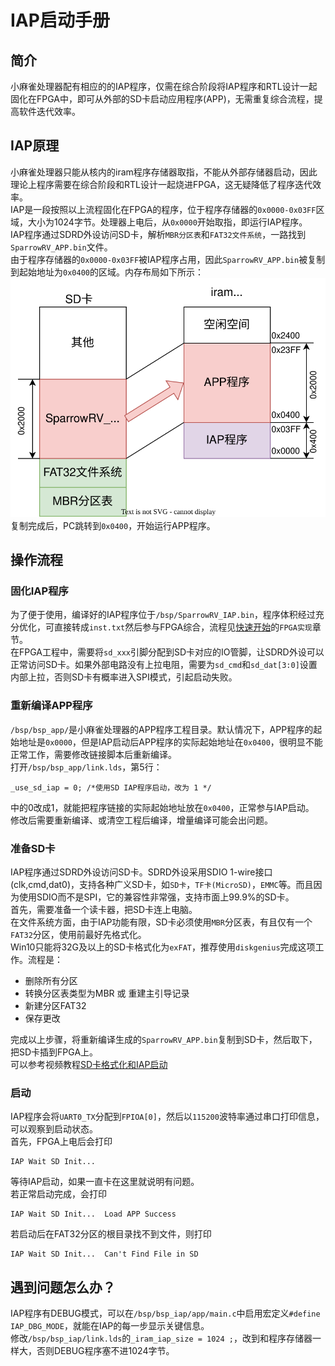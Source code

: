 # IAP启动手册
## 简介
小麻雀处理器配有相应的的IAP程序，仅需在综合阶段将IAP程序和RTL设计一起固化在FPGA中，即可从外部的SD卡启动应用程序(APP)，无需重复综合流程，提高软件迭代效率。  

## IAP原理
小麻雀处理器只能从核内的iram程序存储器取指，不能从外部存储器启动，因此理论上程序需要在综合阶段和RTL设计一起烧进FPGA，这无疑降低了程序迭代效率。  
IAP是一段按照以上流程固化在FPGA的程序，位于程序存储器的`0x0000-0x03FF`区域，大小为1024字节。处理器上电后，从`0x0000`开始取指，即运行IAP程序。  
IAP程序通过SDRD外设访问SD卡，解析`MBR分区表`和`FAT32文件系统`，一路找到`SparrowRV_APP.bin`文件。  
由于程序存储器的`0x0000-0x03FF`被IAP程序占用，因此`SparrowRV_APP.bin`被复制到起始地址为`0x0400`的区域。内存布局如下所示：  
![IAP内存布局](/sparrow_soc/src/SparrowRV/doc/图库/数据手册/IAP内存布局.svg)  
复制完成后，PC跳转到`0x0400`，开始运行APP程序。  

## 操作流程
### 固化IAP程序
为了便于使用，编译好的IAP程序位于`/bsp/SparrowRV_IAP.bin`，程序体积经过充分优化，可直接转成`inst.txt`然后参与FPGA综合，流程见[快速开始](/sparrow_soc/src/SparrowRV/doc/使用手册/快速开始.md)的`FPGA实现`章节。  
在FPGA工程中，需要将`sd_xxx`引脚分配到SD卡对应的IO管脚，让SDRD外设可以正常访问SD卡。如果外部电路没有上拉电阻，需要为`sd_cmd`和`sd_dat[3:0]`设置内部上拉，否则SD卡有概率进入SPI模式，引起启动失败。  

### 重新编译APP程序
`/bsp/bsp_app/`是小麻雀处理器的APP程序工程目录。默认情况下，APP程序的起始地址是`0x0000`，但是IAP启动后APP程序的实际起始地址在`0x0400`，很明显不能正常工作，需要修改链接脚本后重新编译。  
打开`/bsp/bsp_app/link.lds`，第5行：  
```
_use_sd_iap = 0; /*使用SD IAP程序启动，改为 1 */
```
中的0改成1，就能把程序链接的实际起始地址放在`0x0400`，正常参与IAP启动。  
修改后需要重新编译、或清空工程后编译，增量编译可能会出问题。  

### 准备SD卡
IAP程序通过SDRD外设访问SD卡。SDRD外设采用SDIO 1-wire接口(clk,cmd,dat0)，支持各种广义SD卡，如`SD卡`，`TF卡(MicroSD)`，`EMMC`等。而且因为使用SDIO而不是SPI，它的兼容性非常强，支持市面上99.9%的SD卡。  
首先，需要准备一个读卡器，把SD卡连上电脑。  
在文件系统方面，由于IAP功能有限，SD卡必须使用`MBR`分区表，有且仅有一个`FAT32`分区，使用前最好先格式化。  
Win10只能将32G及以上的SD卡格式化为`exFAT`，推荐使用`diskgenius`完成这项工作。流程是：  
- 删除所有分区
- 转换分区表类型为MBR 或 重建主引导记录
- 新建分区FAT32
- 保存更改

完成以上步骤，将重新编译生成的`SparrowRV_APP.bin`复制到SD卡，然后取下，把SD卡插到FPGA上。  
可以参考视频教程[SD卡格式化和IAP启动](https://www.bilibili.com/video/BV1Pj411U7DX/)  

### 启动
IAP程序会将`UART0_TX`分配到`FPIOA[0]`，然后以`115200`波特率通过串口打印信息，可以观察到启动状态。  
首先，FPGA上电后会打印  
```
IAP Wait SD Init...
```
等待IAP启动，如果一直卡在这里就说明有问题。  
若正常启动完成，会打印  
```
IAP Wait SD Init...  Load APP Success
```
若启动后在FAT32分区的根目录找不到文件，则打印  
```
IAP Wait SD Init...  Can't Find File in SD
```


## 遇到问题怎么办？
IAP程序有DEBUG模式，可以在`/bsp/bsp_iap/app/main.c`中启用宏定义`#define IAP_DBG_MODE`，就能在IAP的每一步显示关键信息。  
修改`/bsp/bsp_iap/link.lds`的`_iram_iap_size = 1024 ;`，改到和程序存储器一样大，否则DEBUG程序塞不进1024字节。  

